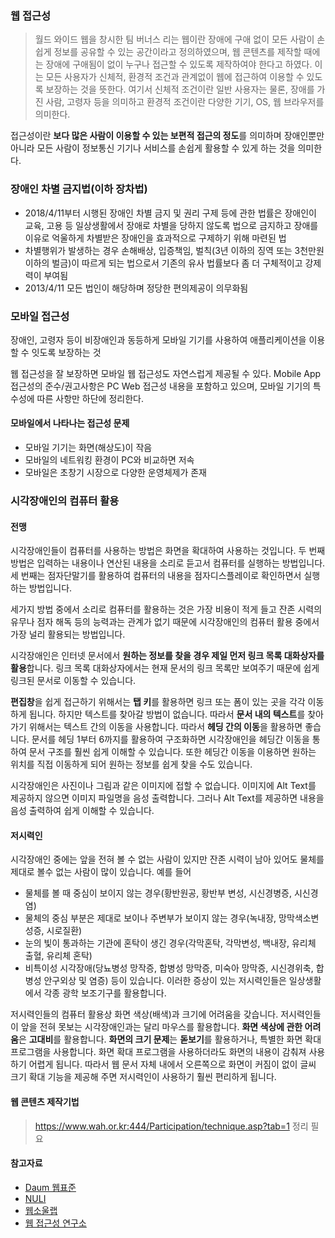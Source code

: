 ### 웹 접근성
> 월드 와이드 웹을 창시한 팀 버너스 리는 웹이란 장애에 구애 없이 모든 사람이 손쉽게 정보를 공유할 수 있는 공간이라고 정의하였으며,
웹 콘텐츠를 제작할 때에는 장애에 구애됨이 없이 누구나 접근할 수 있도록 제작하여야 한다고 하였다. 이는 모든 사용자가 신체적, 환경적 조건과
관계없이 웹에 접근하여 이용할 수 있도록 보장하는 것을 뜻한다. 여기서 신체적 조건이란 일반 사용자는 물론, 장애를 가진 사람, 고령자 등을 의미하고
환경적 조건이란 다양한 기기, OS, 웹 브라우저를 의미한다.

접근성이란 **보다 많은 사람이 이용할 수 있는 보편적 접근의 정도**를 의미하며
장애인뿐만 아니라 모든 사람이 정보통신 기기나 서비스를 손쉽게 활용할 수 있게 하는 것을 의미한다.

### 장애인 차별 금지법(이하 장차법)
- 2018/4/11부터 시행된 장애인 차별 금지 및 권리 구제 등에 관한 법률은 장애인이 교육, 고용 등 일상생활에서 장애로
차별을 당하지 않도록 법으로 금지하고 장애를 이유로 억울하게 차별받은 장애인을 효과적으로 구제하기 위해 마련된 법
- 차별행위가 발생하는 경우 손해배상, 입증책임, 벌칙(3년 이하의 징역 또는 3천만원 이하의 벌금)이 따르게 되는 법으로서
기존의 유사 법률보다 좀 더 구체적이고 강제력이 부여됨
- 2013/4/11 모든 법인이 해당하며 정당한 편의제공이 의무화됨

### 모바일 접근성
장애인, 고령자 등이 비장애인과 동등하게 모바일 기기를 사용하여 애플리케이션을 이용할 수 잇도록 보장하는 것

웹 접근성을 잘 보장하면 모바일 웹 접근성도 자연스럽게 제공될 수 있다. Mobile App 접근성의 준수/권고사항은
PC Web 접근성 내용을 포함하고 있으며, 모바일 기기의 특수성에 따른 사항만 하단에 정리한다.

#### 모바일에서 나타나는 접근성 문제
- 모바일 기기는 화면(해상도)이 작음
- 모바일의 네트워킹 환경이 PC와 비교하면 저속
- 모바일은 초창기 시장으로 다양한 운영체제가 존재

### 시각장애인의 컴퓨터 활용
#### 전맹
시각장애인들이 컴퓨터를 사용하는 방법은 화면을 확대하여 사용하는 것입니다. 두 번째 방법은 입력하는 내용이나 연산된 내용을 소리로
듣고서 컴퓨터를 실행하는 방법입니다. 세 번째는 점자단말기를 활용하여 컴퓨터의 내용을 점자디스플레이로 확인하면서 실행하는 방법입니다.

세가지 방법 중에서 소리로 컴퓨터를 활용하는 것은 가장 비용이 적게 들고 잔존 시력의 유무나 점자 해독 등의
능력과는 관계가 없기 때문에 시각장애인의 컴퓨터 활용 중에서 가장 널리 활용되는 방법입니다.

시각장애인은 인터넷 문서에서 **원하는 정보를 찾을 경우 제일 먼저 링크 목록 대화상자를 활용**합니다.
링크 목록 대화상자에서는 현재 문서의 링크 목록만 보여주기 때문에 쉽게 링크된 문서로 이동할 수 있습니다.

**편집창**을 쉽게 접근하기 위해서는 **탭 키**를 활용하면 링크 또는 폼이 있는 곳을 각각 이동하게 됩니다.
하지만 텍스트를 찾아갈 방법이 없습니다. 따라서 **문서 내의 텍스트**를 찾아가기 위해서는 텍스트 간의 이동을 사용합니다.
따라서 **헤딩 간의 이동**을 활용하면 좋습니다. 문서를 헤딩 1부터 6까지를 활용하여 구조화하면 시각장애인을 헤딩간 이동을
통하여 문서 구조를 훨씬 쉽게 이해할 수 있습니다. 또한 헤딩간 이동을 이용하면 원하는 위치를 직접 이동하게 되어 원하는 정보를 쉽게 찾을 수도 있습니다.

시각장애인은 사진이나 그림과 같은 이미지에 접할 수 없습니다. 이미지에 Alt Text를 제공하지 않으면
이미지 파일명을 음성 출력합니다. 그러나 Alt Text를 제공하면 내용을 음성 출력하여 쉽게 이해할 수 있습니다.

#### 저시력인
시각장애인 중에는 앞을 전혀 볼 수 없는 사람이 있지만 잔존 시력이 남아 있어도 물체를 제대로 볼수 없는 사람이 많이 있습니다.
예를 들어
- 물체를 볼 때 중심이 보이지 않는 경우(황반원공, 황반부 변성, 시신경병증, 시신경염)
- 물체의 중심 부분은 제대로 보이나 주변부가 보이지 않는 경우(녹내장, 망막색소변성증, 시로질환)
- 눈의 빛이 통과하는 기관에 혼탁이 생긴 경우(각막혼탁, 각막변성, 백내장, 유리체 출혈, 유리체 혼탁)
- 비특이성 시각장애(당뇨병성 망작증, 합병성 망막증, 미숙아 망막증, 시신경위축, 합병성 안구외상 및 염증)
등이 있습니다.
이러한 증상이 있는 저시력인들은 일상생활에서 각종 광학 보조기구를 활용합니다.

저시력인들의 컴퓨터 활용상 화면 색상(배색)과 크기에 어려움을 갖습니다. 저시력인들이 앞을 전혀 못보는 시각장애인과는
달리 마우스를 활용합니다. **화면 색상에 관한 어려움**은 **고대비**를 활용합니다.
**화면의 크기 문제**는 **돋보기**를 활용하거나, 특별한 화면 확대 프로그램을 사용합니다. 화면 확대 프로그램을 사용하더라도 화면의 내용이 감춰져 사용하기 어렵게 됩니다. 따라서 웹 문서 자체 내에서 오른쪽으로 화면이 커짐이 없이 글씨 크기 확대 기능을 제공해 주면 저시력인이 사용하기 훨씬 편리하게 됩니다.

#### 웹 콘텐츠 제작기법
> https://www.wah.or.kr:444/Participation/technique.asp?tab=1 정리 필요

#### 참고자료
- [Daum 웹표준](http://darum.daum.net/accessibility/intro)
- [NULI](https://nuli.navercorp.com/sharing/a11y/awareness)
- [웹소울랩](http://www.websoul.co.kr/accessibility/define.asp)
- [웹 접근성 연구소](http://www.wah.or.kr/Accessibility/define.asp)